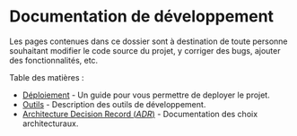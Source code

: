 # Documentation de développement

Les pages contenues dans ce dossier sont à destination de toute personne souhaitant modifier le code source du projet, y corriger des bugs, ajouter des fonctionnalités, etc.

Table des matières :

- [Déploiement](./deployment.md) - Un guide pour vous permettre de deployer le projet.
- [Outils](./tools.md) - Description des outils de développement.
- [Architecture Decision Record (_ADR_)](./adr/README.md) - Documentation des choix architecturaux.
